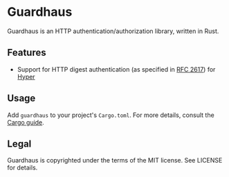 # Guardhaus

Guardhaus is an HTTP authentication/authorization library, written in Rust.

## Features

* Support for HTTP digest authentication (as specified in
  [RFC 2617](https://tools.ietf.org/html/rfc2617)) for [Hyper](http://hyper.rs)

## Usage

Add `guardhaus` to your project's `Cargo.toml`. For more details, consult the
[Cargo guide](http://doc.crates.io/guide.html#adding-dependencies).

## Legal

Guardhaus is copyrighted under the terms of the MIT license. See LICENSE for details.
